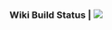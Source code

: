 ### Wiki Build Status | [![](https://travis-ci.org/NyafaKyn/Mindustry-ru.svg?branch=master)](https://travis-ci.org/NyafaKyn/Mindustry-ru)
